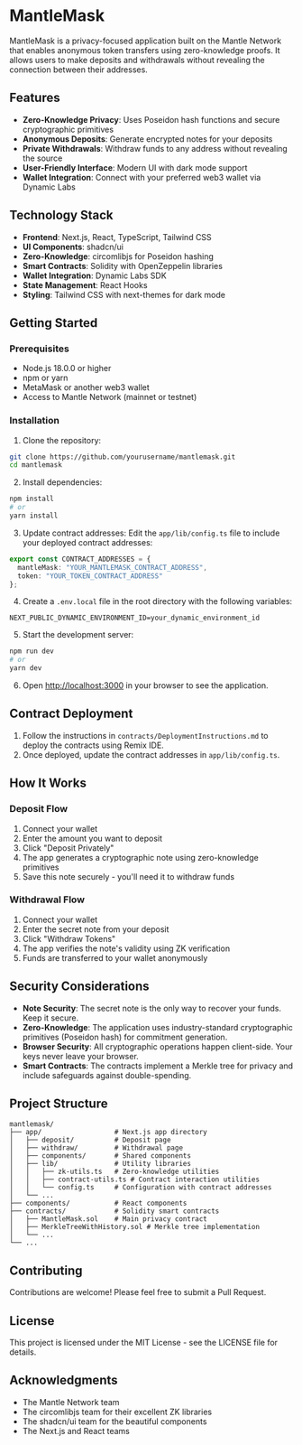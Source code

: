 # MantleMask

MantleMask is a privacy-focused application built on the Mantle Network that enables anonymous token transfers using zero-knowledge proofs. It allows users to make deposits and withdrawals without revealing the connection between their addresses.

## Features

- **Zero-Knowledge Privacy**: Uses Poseidon hash functions and secure cryptographic primitives
- **Anonymous Deposits**: Generate encrypted notes for your deposits
- **Private Withdrawals**: Withdraw funds to any address without revealing the source
- **User-Friendly Interface**: Modern UI with dark mode support
- **Wallet Integration**: Connect with your preferred web3 wallet via Dynamic Labs

## Technology Stack

- **Frontend**: Next.js, React, TypeScript, Tailwind CSS
- **UI Components**: shadcn/ui
- **Zero-Knowledge**: circomlibjs for Poseidon hashing
- **Smart Contracts**: Solidity with OpenZeppelin libraries
- **Wallet Integration**: Dynamic Labs SDK
- **State Management**: React Hooks
- **Styling**: Tailwind CSS with next-themes for dark mode

## Getting Started

### Prerequisites

- Node.js 18.0.0 or higher
- npm or yarn
- MetaMask or another web3 wallet
- Access to Mantle Network (mainnet or testnet)

### Installation

1. Clone the repository:
```bash
git clone https://github.com/yourusername/mantlemask.git
cd mantlemask
```

2. Install dependencies:
```bash
npm install
# or
yarn install
```

3. Update contract addresses:
Edit the `app/lib/config.ts` file to include your deployed contract addresses:
```typescript
export const CONTRACT_ADDRESSES = {
  mantleMask: "YOUR_MANTLEMASK_CONTRACT_ADDRESS",
  token: "YOUR_TOKEN_CONTRACT_ADDRESS"
};
```

4. Create a `.env.local` file in the root directory with the following variables:
```
NEXT_PUBLIC_DYNAMIC_ENVIRONMENT_ID=your_dynamic_environment_id
```

5. Start the development server:
```bash
npm run dev
# or
yarn dev
```

6. Open [http://localhost:3000](http://localhost:3000) in your browser to see the application.

## Contract Deployment

1. Follow the instructions in `contracts/DeploymentInstructions.md` to deploy the contracts using Remix IDE.
2. Once deployed, update the contract addresses in `app/lib/config.ts`.

## How It Works

### Deposit Flow

1. Connect your wallet
2. Enter the amount you want to deposit
3. Click "Deposit Privately"
4. The app generates a cryptographic note using zero-knowledge primitives
5. Save this note securely - you'll need it to withdraw funds

### Withdrawal Flow

1. Connect your wallet
2. Enter the secret note from your deposit
3. Click "Withdraw Tokens"
4. The app verifies the note's validity using ZK verification
5. Funds are transferred to your wallet anonymously

## Security Considerations

- **Note Security**: The secret note is the only way to recover your funds. Keep it secure.
- **Zero-Knowledge**: The application uses industry-standard cryptographic primitives (Poseidon hash) for commitment generation.
- **Browser Security**: All cryptographic operations happen client-side. Your keys never leave your browser.
- **Smart Contracts**: The contracts implement a Merkle tree for privacy and include safeguards against double-spending.

## Project Structure

```
mantlemask/
├── app/                  # Next.js app directory
│   ├── deposit/          # Deposit page
│   ├── withdraw/         # Withdrawal page
│   ├── components/       # Shared components
│   ├── lib/              # Utility libraries
│   │   ├── zk-utils.ts   # Zero-knowledge utilities
│   │   ├── contract-utils.ts # Contract interaction utilities
│   │   └── config.ts     # Configuration with contract addresses
│   └── ...
├── components/           # React components
├── contracts/            # Solidity smart contracts
│   ├── MantleMask.sol    # Main privacy contract
│   ├── MerkleTreeWithHistory.sol # Merkle tree implementation
│   └── ...
└── ...
```

## Contributing

Contributions are welcome! Please feel free to submit a Pull Request.

## License

This project is licensed under the MIT License - see the LICENSE file for details.

## Acknowledgments

- The Mantle Network team
- The circomlibjs team for their excellent ZK libraries
- The shadcn/ui team for the beautiful components
- The Next.js and React teams
